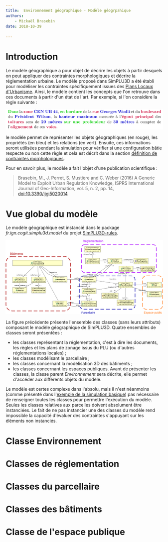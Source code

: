 ```yaml
---
title:  Environnement géographique - Modèle géogrpahique
authors:
    - Mickaël Brasebin
date: 2018-10-39

---
```


# Introduction

Le modèle géographique a pour objet de décrire les objets à partir desquels on peut appliquer des contraintes morphologiques et décrire la réglementation urbaine. Le modèle proposé dans SimPLU3D a été établi pour modéliser les contraintes spécifiquement issues des [Plans Locaux d'Urbanisme](https://fr.wikipedia.org/wiki/Plan_local_d%27urbanisme). Ainsi, le modèle contient les concepts que l'on retrouve dans ces documents à partir d'un état de l'art. Par exemple, si l'on considère la règle suivante :

![Exemple de règle issu du PLU](./img/ex-regle.png)

le modèle permet de représenter les objets géographiques (en rouge), les propriétés (en bleu) et les relations (en vert). Ensuite, ces informations seront utilisées pendant la simulation pour vérifier si une configuration bâtie respecte ou non cette règle et cela est décrit dans la section [définition de contraintes morphologiques](/../rules/intro.md).

Pour en savoir plus, le modèle a fait l'objet d'une publication scientifique :


> Brasebin, M., J. Perret, S. Mustière and C. Weber (2016) A Generic Model to Exploit Urban Regulation Knowledge, ISPRS International Journal of Geo-Information, vol. 5, n. 2, pp. 14, [doi:10.3390/ijgi5020014](https://www.mdpi.com/2220-9964/5/2/14)


# Vue global du modèle

Le modèle géographique est instancié dans le package *fr.ign.cogit.simplu3d.model* du projet [SimPLU3D-rules](https://github.com/SimPLU3D/simplu3D-rules).

![Image présentant le diagramme de classe de SimPLU3D](./img/generaldiagramAnnoted.png)


 La figure précédente présente l'ensemble des classes (sans leurs attributs) composant le modèle géographique de SimPLU3D. Quatre ensembles de classes seront présentées :
 -  les classes représentant la réglementation, c'est à dire les documents, les règles et les plans de zonage issus du PLU (ou d'autres réglementations locales) ;
 - les classes modélisant le parcellaire ;
 - les classes concernant la modélisation 3D des bâtiments ;
 - les classes concernant les espaces publiques.
 Avant de présenter les classes, la classe parent *Environnement* sera décrite, elle permet d'accéder aux différents objets du modèle.

Le modèle est certes complexe dans l'absolu, mais il n'est néanmoins (comme présenté dans l'[exemple de la simulation basique](../being/first_simulation.md)) pas nécessaire de renseigner toutes les classes pour permettre l'exécution du modèle. Seules les classes relatives aux parcelles doivent absolument être instanciées. Le fait de ne pas instancier une des classes du modèle rend impossible la capacité d'évaluer des contraintes s'appuyant sur les éléments non instanciés.

# Classe Environnement

# Classes de réglementation

# Classes du parcellaire

# Classes des bâtiments

# Classe de l'espace publique
